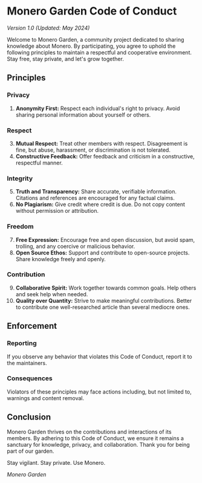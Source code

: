 # Monero Garden Code of Conduct

_Version 1.0 (Updated: May 2024)_

Welcome to Monero Garden, a community project dedicated to sharing knowledge about Monero. By participating, you agree to uphold the following principles to maintain a respectful and cooperative environment. Stay free, stay private, and let's grow together.

## Principles

### Privacy
1. **Anonymity First:** Respect each individual's right to privacy. Avoid sharing personal information about yourself or others.

### Respect
3. **Mutual Respect:** Treat other members with respect. Disagreement is fine, but abuse, harassment, or discrimination is not tolerated.
4. **Constructive Feedback:** Offer feedback and criticism in a constructive, respectful manner.

### Integrity
5. **Truth and Transparency:** Share accurate, verifiable information. Citations and references are encouraged for any factual claims.
6. **No Plagiarism:** Give credit where credit is due. Do not copy content without permission or attribution.

### Freedom
7. **Free Expression:** Encourage free and open discussion, but avoid spam, trolling, and any coercive or malicious behavior.
8. **Open Source Ethos:** Support and contribute to open-source projects. Share knowledge freely and openly.

### Contribution
9. **Collaborative Spirit:** Work together towards common goals. Help others and seek help when needed.
10. **Quality over Quantity:** Strive to make meaningful contributions. Better to contribute one well-researched article than several mediocre ones.

## Enforcement

### Reporting
If you observe any behavior that violates this Code of Conduct, report it to the maintainers.

### Consequences
Violators of these principles may face actions including, but not limited to, warnings and content removal.

## Conclusion
Monero Garden thrives on the contributions and interactions of its members. By adhering to this Code of Conduct, we ensure it remains a sanctuary for knowledge, privacy, and collaboration. Thank you for being part of our garden.

Stay vigilant. Stay private. Use Monero.

_Monero Garden_